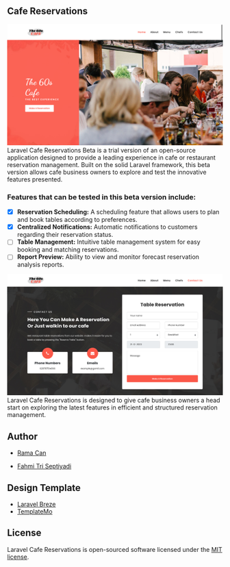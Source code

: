 ## Cafe Reservations

![preview-1](https://raw.githubusercontent.com/fahmitriseptiyadi/project-pemweb/main/public/preview-1.png)
Laravel Cafe Reservations Beta is a trial version of an open-source application designed to provide a leading experience in cafe or restaurant reservation management. Built on the solid Laravel framework, this beta version allows cafe business owners to explore and test the innovative features presented.

### Features that can be tested in this beta version include:

-   [x] **Reservation Scheduling:** A scheduling feature that allows users to plan and book tables according to preferences.
-   [x] **Centralized Notifications:** Automatic notifications to customers regarding their reservation status.
-   [ ] **Table Management:** Intuitive table management system for easy booking and matching reservations.
-   [ ] **Report Preview:** Ability to view and monitor forecast reservation analysis reports.

![preview-2](https://raw.githubusercontent.com/fahmitriseptiyadi/project-pemweb/main/public/preview-2.png)
Laravel Cafe Reservations is designed to give cafe business owners a head start on exploring the latest features in efficient and structured reservation management.

## Author

-   [Rama Can](https://github.com/rama-can)

-   [Fahmi Tri Septiyadi](https://github.com/fahmitriseptiyadi)

## Design Template

-   [Laravel Breze](https://github.com/laravel/breeze)
-   [TemplateMo](https://templatemo.com/tm-558-klassy-cafe)

## License

Laravel Cafe Reservations is open-sourced software licensed under the [MIT license](https://opensource.org/licenses/MIT).
